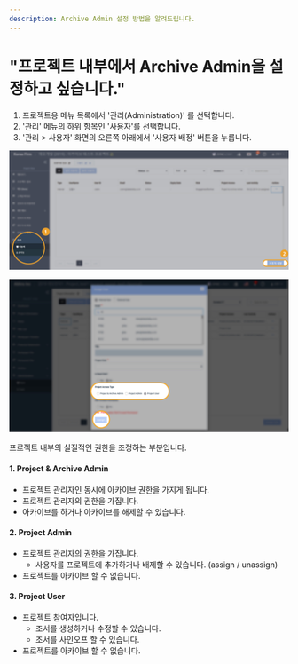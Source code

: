 ```yaml
---
description: Archive Admin 설정 방법을 알려드립니다.
---
```


# "프로젝트 내부에서 Archive Admin을 설정하고 싶습니다."

1. 프로젝트용 메뉴 목록에서 '관리\(Administration\)' 를 선택합니다. 
2. '관리' 메뉴의 하위 항목인 '사용자'를 선택합니다. 
3. '관리 &gt; 사용자' 화면의 오른쪽 아래에서 '사용자 배정' 버튼을 누릅니다. 

![Project Home &amp;gt; &#xAD00;&#xB9AC; &amp;gt; &#xC0AC;&#xC6A9;&#xC790; &amp;gt; &#xC0AC;&#xC6A9;&#xC790; &#xBC30;&#xC815;](../.gitbook/assets/5-1-05.jpg)

![Project Access Type &#xC120;&#xD0DD; &amp;gt; Assign &#xBC84;&#xD2BC; &#xD074;&#xB9AD;](../.gitbook/assets/2-copy-27.jpg)

프로젝트 내부의 실질적인 권한을 조정하는 부분입니다.  

#### 1. Project & Archive Admin 

* 프로젝트 관리자인 동시에 아카이브 권한을 가지게 됩니다. 
* 프로젝트 관리자의 권한을 가집니다. 
* 아카이브를 하거나 아카이브를 해제할 수 있습니다. 

#### 2. Project Admin

* 프로젝트 관리자의 권한을 가집니다. 
  * 사용자를 프로젝트에 추가하거나 배제할 수 있습니다. \(assign / unassign\) 
* 프로젝트를 아카이브 할 수 없습니다. 

#### 3. Project User 

* 프로젝트 참여자입니다. 
  * 조서를 생성하거나 수정할 수 있습니다. 
  * 조서를 사인오프 할 수 있습니다. 
* 프로젝트를 아카이브 할 수 없습니다.   



